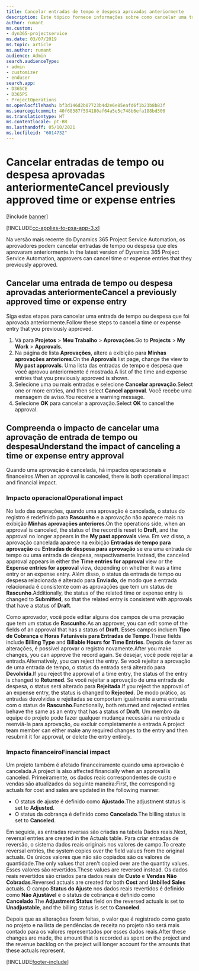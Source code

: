 ```yaml
---
title: Cancelar entradas de tempo e despesa aprovadas anteriormente
description: Este tópico fornece informações sobre como cancelar uma transação aprovada de tempo e despesa do projeto.
author: rumant
ms.custom:
- dyn365-projectservice
ms.date: 03/07/2019
ms.topic: article
ms.author: rumant
audience: Admin
search.audienceType:
- admin
- customizer
- enduser
search.app:
- D365CE
- D365PS
- ProjectOperations
ms.openlocfilehash: bf3d146d2b07723b4d2e6e85eafd6f1b23b8b83f
ms.sourcegitcommit: 40f68387f594180af64a5e5c748b6efa188bd300
ms.translationtype: HT
ms.contentlocale: pt-BR
ms.lasthandoff: 05/10/2021
ms.locfileid: "6014732"
---
```

# <a name="cancel-previously-approved-time-or-expense-entries"></a><span data-ttu-id="bf758-103">Cancelar entradas de tempo ou despesa aprovadas anteriormente</span><span class="sxs-lookup"><span data-stu-id="bf758-103">Cancel previously approved time or expense entries</span></span>

[!include [banner](../includes/psa-now-project-operations.md)]

[!INCLUDE[cc-applies-to-psa-app-3.x](../includes/cc-applies-to-psa-app-3x.md)]

<span data-ttu-id="bf758-104">Na versão mais recente do Dynamics 365 Project Service Automation, os aprovadores podem cancelar entradas de tempo ou despesa que eles aprovaram anteriormente.</span><span class="sxs-lookup"><span data-stu-id="bf758-104">In the latest version of Dynamics 365 Project Service Automation, approvers can cancel time or expense entries that they previously approved.</span></span>

## <a name="cancel-a-previously-approved-time-or-expense-entry"></a><span data-ttu-id="bf758-105">Cancelar uma entrada de tempo ou despesa aprovadas anteriormente</span><span class="sxs-lookup"><span data-stu-id="bf758-105">Cancel a previously approved time or expense entry</span></span>

<span data-ttu-id="bf758-106">Siga estas etapas para cancelar uma entrada de tempo ou despesa que foi aprovada anteriormente.</span><span class="sxs-lookup"><span data-stu-id="bf758-106">Follow these steps to cancel a time or expense entry that you previously approved.</span></span>

1. <span data-ttu-id="bf758-107">Vá para **Projetos** \> **Meu Trabalho** \> **Aprovações**.</span><span class="sxs-lookup"><span data-stu-id="bf758-107">Go to **Projects** \> **My Work** \> **Approvals**.</span></span>
2. <span data-ttu-id="bf758-108">Na página de lista **Aprovações**, altere a exibição para **Minhas aprovações anteriores**.</span><span class="sxs-lookup"><span data-stu-id="bf758-108">On the **Approvals** list page, change the view to **My past approvals**.</span></span> <span data-ttu-id="bf758-109">Uma lista das entradas de tempo e despesa que você aprovou anteriormente é mostrada.</span><span class="sxs-lookup"><span data-stu-id="bf758-109">A list of the time and expense entries that you previously approved is shown.</span></span>
3. <span data-ttu-id="bf758-110">Selecione uma ou mais entradas e selecione **Cancelar aprovação**.</span><span class="sxs-lookup"><span data-stu-id="bf758-110">Select one or more entries, and then select **Cancel approval**.</span></span> <span data-ttu-id="bf758-111">Você recebe uma mensagem de aviso.</span><span class="sxs-lookup"><span data-stu-id="bf758-111">You receive a warning message.</span></span>
4. <span data-ttu-id="bf758-112">Selecione **OK** para cancelar a aprovação.</span><span class="sxs-lookup"><span data-stu-id="bf758-112">Select **OK** to cancel the approval.</span></span>

## <a name="understand-the-impact-of-canceling-a-time-or-expense-entry-approval"></a><span data-ttu-id="bf758-113">Compreenda o impacto de cancelar uma aprovação de entrada de tempo ou despesa</span><span class="sxs-lookup"><span data-stu-id="bf758-113">Understand the impact of canceling a time or expense entry approval</span></span>

<span data-ttu-id="bf758-114">Quando uma aprovação é cancelada, há impactos operacionais e financeiros.</span><span class="sxs-lookup"><span data-stu-id="bf758-114">When an approval is canceled, there is both operational impact and financial impact.</span></span>

### <a name="operational-impact"></a><span data-ttu-id="bf758-115">Impacto operacional</span><span class="sxs-lookup"><span data-stu-id="bf758-115">Operational impact</span></span>

<span data-ttu-id="bf758-116">No lado das operações, quando uma aprovação é cancelada, o status do registro é redefinido para **Rascunho** e a aprovação não aparece mais na exibição **Minhas aprovações anteriores**.</span><span class="sxs-lookup"><span data-stu-id="bf758-116">On the operations side, when an approval is canceled, the status of the record is reset to **Draft**, and the approval no longer appears in the **My past approvals** view.</span></span> <span data-ttu-id="bf758-117">Em vez disso, a aprovação cancelada aparece na exibição **Entradas de tempo para aprovação** ou **Entradas de despesa para aprovação** se era uma entrada de tempo ou uma entrada de despesa, respectivamente.</span><span class="sxs-lookup"><span data-stu-id="bf758-117">Instead, the canceled approval appears in either the **Time entries for approval** view or the **Expense entries for approval** view, depending on whether it was a time entry or an expense entry.</span></span> <span data-ttu-id="bf758-118">Além disso, o status da entrada de tempo ou despesa relacionada é alterado para **Enviado**, de modo que a entrada relacionada é consistente com as aprovações que tem um status de **Rascunho**.</span><span class="sxs-lookup"><span data-stu-id="bf758-118">Additionally, the status of the related time or expense entry is changed to **Submitted**, so that the related entry is consistent with approvals that have a status of **Draft**.</span></span>

<span data-ttu-id="bf758-119">Como aprovador, você pode editar alguns dos campos de uma provação que tem um status de **Rascunho**.</span><span class="sxs-lookup"><span data-stu-id="bf758-119">As an approver, you can edit some of the fields of an approval that has a status of **Draft**.</span></span> <span data-ttu-id="bf758-120">Esses campos incluem **Tipo de Cobrança** e **Horas Faturáveis para Entradas de Tempo**.</span><span class="sxs-lookup"><span data-stu-id="bf758-120">These fields include **Billing Type** and **Billable Hours for Time Entries**.</span></span> <span data-ttu-id="bf758-121">Depois de fazer as alterações, é possível aprovar o registro novamente.</span><span class="sxs-lookup"><span data-stu-id="bf758-121">After you make changes, you can approve the record again.</span></span> <span data-ttu-id="bf758-122">Se desejar, você pode rejeitar a entrada.</span><span class="sxs-lookup"><span data-stu-id="bf758-122">Alternatively, you can reject the entry.</span></span> <span data-ttu-id="bf758-123">Se você rejeitar a aprovação de uma entrada de tempo, o status da entrada será alterado para **Devolvida**.</span><span class="sxs-lookup"><span data-stu-id="bf758-123">If you reject the approval of a time entry, the status of the entry is changed to **Returned**.</span></span> <span data-ttu-id="bf758-124">Se você rejeitar a aprovação de uma entrada de despesa, o status será alterado para **Rejeitada**.</span><span class="sxs-lookup"><span data-stu-id="bf758-124">If you reject the approval of an expense entry, the status is changed to **Rejected**.</span></span> <span data-ttu-id="bf758-125">De modo prático, as entradas devolvidas e rejeitadas se comportam igualmente a uma entrada com o status de **Rascunho**.</span><span class="sxs-lookup"><span data-stu-id="bf758-125">Functionally, both returned and rejected entries behave the same as an entry that has a status of **Draft**.</span></span> <span data-ttu-id="bf758-126">Um membro da equipe do projeto pode fazer qualquer mudança necessária na entrada e reenviá-la para aprovação, ou excluir completamente a entrada.</span><span class="sxs-lookup"><span data-stu-id="bf758-126">A project team member can either make any required changes to the entry and then resubmit it for approval, or delete the entry entirely.</span></span>

### <a name="financial-impact"></a><span data-ttu-id="bf758-127">Impacto financeiro</span><span class="sxs-lookup"><span data-stu-id="bf758-127">Financial impact</span></span>

<span data-ttu-id="bf758-128">Um projeto também é afetado financeiramente quando uma aprovação é cancelada.</span><span class="sxs-lookup"><span data-stu-id="bf758-128">A project is also affected financially when an approval is canceled.</span></span> <span data-ttu-id="bf758-129">Primeiramente, os dados reais correspondentes de custo e vendas são atualizados da seguinte maneira:</span><span class="sxs-lookup"><span data-stu-id="bf758-129">First, the corresponding actuals for cost and sales are updated in the following manner:</span></span>

- <span data-ttu-id="bf758-130">O status de ajuste é definido como **Ajustado**.</span><span class="sxs-lookup"><span data-stu-id="bf758-130">The adjustment status is set to **Adjusted**.</span></span>
- <span data-ttu-id="bf758-131">O status da cobrança é definido como **Cancelado**.</span><span class="sxs-lookup"><span data-stu-id="bf758-131">The billing status is set to **Canceled**.</span></span>

<span data-ttu-id="bf758-132">Em seguida, as entradas reversas são criadas na tabela Dados reais.</span><span class="sxs-lookup"><span data-stu-id="bf758-132">Next, reversal entries are created in the Actuals table.</span></span> <span data-ttu-id="bf758-133">Para criar entradas de reversão, o sistema dados reais originais nos valores de campo.</span><span class="sxs-lookup"><span data-stu-id="bf758-133">To create reversal entries, the system copies over the field values from the original actuals.</span></span> <span data-ttu-id="bf758-134">Os únicos valores que não são copiados são os valores de quantidade.</span><span class="sxs-lookup"><span data-stu-id="bf758-134">The only values that aren't copied over are the quantity values.</span></span> <span data-ttu-id="bf758-135">Esses valores são revertidos.</span><span class="sxs-lookup"><span data-stu-id="bf758-135">These values are reversed instead.</span></span> <span data-ttu-id="bf758-136">Os dados reais revertidos são criados para dados reais de **Custo** e **Vendas Não Cobradas**.</span><span class="sxs-lookup"><span data-stu-id="bf758-136">Reversed actuals are created for both **Cost** and **Unbilled Sales** actuals.</span></span> <span data-ttu-id="bf758-137">O campo **Status do Ajuste** nos dados reais revertidos é definido como **Não Ajustável** e o status de cobrança é definido como **Cancelado**.</span><span class="sxs-lookup"><span data-stu-id="bf758-137">The **Adjustment Status** field on the reversed actuals is set to **Unadjustable**, and the billing status is set to **Canceled**.</span></span>

<span data-ttu-id="bf758-138">Depois que as alterações forem feitas, o valor que é registrado como gasto no projeto e na lista de pendências de receita no projeto não será mais contado para os valores representados por esses dados reais.</span><span class="sxs-lookup"><span data-stu-id="bf758-138">After these changes are made, the amount that is recorded as spent on the project and the revenue backlog on the project will longer account for the amounts that these actuals represent.</span></span>


[!INCLUDE[footer-include](../includes/footer-banner.md)]